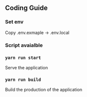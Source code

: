## Coding Guide

### Set env

Copy .env.exmaple -> .env.local

### Script avaialble

### `yarn run start`

Serve the application

### `yarn run build`

Build the production of the application
